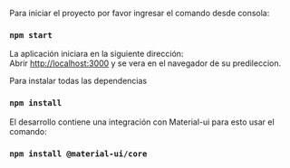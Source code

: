 Para iniciar el proyecto por favor ingresar el comando desde consola:

### `npm start`

La aplicación iniciara en la siguiente dirección:<br />
Abrir [http://localhost:3000](http://localhost:3000) y se vera en el navegador de su predileccion.

Para instalar todas las dependencias<br />
### `npm install`


El desarrollo contiene una integración con Material-ui para esto usar el comando:<br />

### `npm install @material-ui/core`
